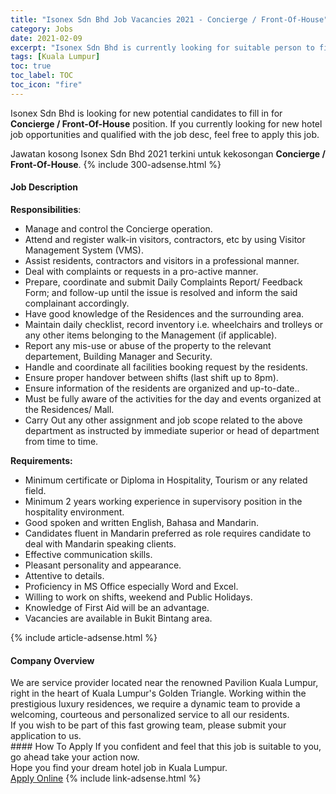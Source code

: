 ```yaml
---
title: "Isonex Sdn Bhd Job Vacancies 2021 - Concierge / Front-Of-House" 
category: Jobs 
date: 2021-02-09 
excerpt: "Isonex Sdn Bhd is currently looking for suitable person to fill in the Concierge / Front-Of-House which positioned at Kuala Lumpur" 
tags: [Kuala Lumpur] 
toc: true 
toc_label: TOC 
toc_icon: "fire" 
--- 
```


<p>Isonex Sdn Bhd is looking for new potential candidates to fill in for <b>Concierge / Front-Of-House</b> position. If you currently looking for new hotel job opportunities and qualified with the job desc, feel free to apply this job.
</p>Jawatan kosong Isonex Sdn Bhd 2021 terkini untuk kekosongan <b>Concierge / Front-Of-House</b>. 
{% include 300-adsense.html %} 
<div><div><h4>Job Description</h4></div><div><div><span><div><div><strong>Responsibilities</strong>:</div><ul><li>Manage and control the Concierge operation.</li><li>Attend and register walk-in visitors, contractors, etc by using Visitor Management System (VMS).</li><li>Assist residents, contractors and visitors in a professional manner.</li><li>Deal with complaints or requests in a pro-active manner.</li><li>Prepare, coordinate and submit Daily Complaints Report/ Feedback Form; and follow-up until the issue is resolved and inform the said complainant accordingly.</li><li>Have good knowledge of the Residences and the surrounding area.</li><li>Maintain daily checklist, record inventory i.e. wheelchairs and trolleys or any other items belonging to the Management (if applicable).</li><li>Report any mis-use or abuse of the property to the relevant departement, Building Manager and Security.</li><li>Handle and coordinate all facilities booking request by the residents.</li><li>Ensure proper handover between shifts (last shift up to 8pm).</li><li>Ensure information of the residents are organized and up-to-date..</li><li>Must be fully aware of the activities for the day and events organized at the Residences/ Mall.</li><li>Carry Out any other assignment and job scope related to the above department as instructed by immediate superior or head of department from time to time.</li></ul><div><strong>Requirements:</strong></div><ul><li>Minimum certificate or Diploma in Hospitality, Tourism or any related field.</li><li>Minimum 2 years working experience in supervisory position in the hospitality environment.</li><li>Good spoken and written English, Bahasa and Mandarin.</li><li>Candidates fluent in Mandarin preferred as role requires candidate to deal with Mandarin speaking clients.</li><li>Effective communication skills.</li><li>Pleasant personality and appearance.</li><li>Attentive to details.</li><li>Proficiency in MS Office especially Word and Excel.</li><li>Willing to work on shifts, weekend and Public Holidays.</li><li>Knowledge of First Aid will be an advantage.</li><li>Vacancies are available in Bukit Bintang area.</li></ul></div></span></div></div></div> 
{% include article-adsense.html %} 
<div><div><h4>Company Overview</h4></div><div><div><span><div><div>
	We are service provider located near the renowned Pavilion Kuala Lumpur, right in the heart of Kuala Lumpur's Golden Triangle. Working within the prestigious luxury residences, we require a dynamic team to provide a welcoming, courteous and personalized service to all our residents.&#160;&#160;&#160;</div>
<div>
	If you wish to be part of this fast growing team, please submit your application to us.</div></div></span></div></div></div> 
#### How To Apply 
If you confident and feel that this job is suitable to you, go ahead take your action now. <br/> 
Hope you find your dream hotel job in Kuala Lumpur. <br/> 
<a href="https://www.jobstreet.com.my/en/job/concierge-front-of-house-4479327?jobId=jobstreet-my-job-4479327" class="btn btn--info" target="_blank" rel="nofollow noopenner">Apply Online</a> 
{% include link-adsense.html %} 